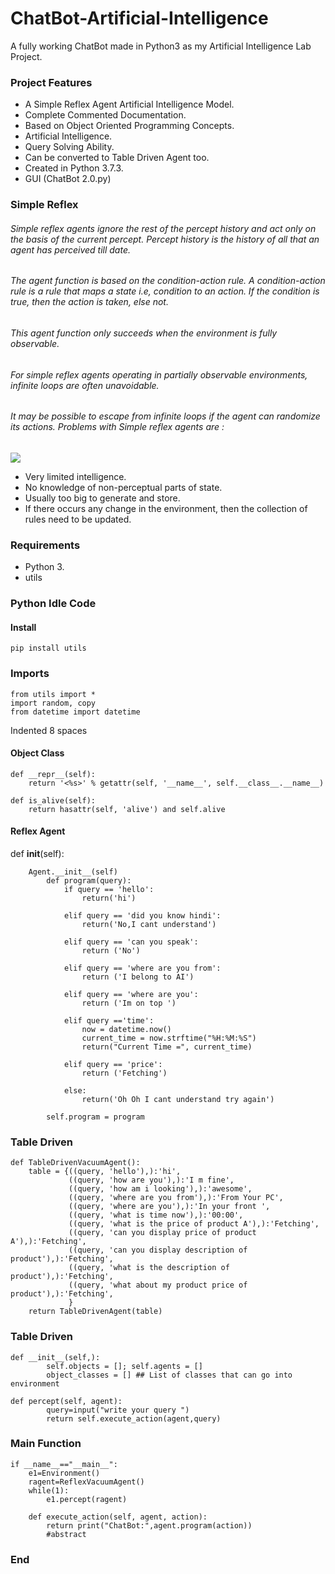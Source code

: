# ChatBot-Artificial-Intelligence
A fully working ChatBot made in Python3 as my Artificial Intelligence Lab Project.
### Project Features 

- A Simple Reflex Agent Artificial Intelligence Model.
- Complete Commented Documentation.
- Based on Object Oriented Programming Concepts.
- Artificial Intelligence.
- Query Solving Ability.
- Can be converted to Table Driven Agent too.
- Created in Python 3.7.3.
- GUI (ChatBot 2.0.py)



### Simple Reflex

###### Simple reflex agents ignore the rest of the percept history and act only on the basis of the current percept. Percept history is the history of all that an agent has perceived till date. 
###### The agent function is based on the condition-action rule. A condition-action rule is a rule that maps a state i.e, condition to an action. If the condition is true, then the action is taken, else not.
###### This agent function only succeeds when the environment is fully observable. 
###### For simple reflex agents operating in partially observable environments, infinite loops are often unavoidable. 
###### It may be possible to escape from infinite loops if the agent can randomize its actions. Problems with Simple reflex agents are :

![](https://www.geeksforgeeks.org/wp-content/uploads/ai3-1.png)
- Very limited intelligence.
- No knowledge of non-perceptual parts of state.
- Usually too big to generate and store.
- If there occurs any change in the environment, then the collection of rules need to be updated.
                
### Requirements 

- Python 3.
- utils

### Python Idle Code


#### Install 
`pip install utils`
 
 
 ### Imports
``` 
from utils import *
import random, copy
from datetime import datetime
```
Indented 8 spaces
#### Object Class
    def __repr__(self):
		return '<%s>' % getattr(self, '__name__', self.__class__.__name__)

	def is_alive(self):
		return hasattr(self, 'alive') and self.alive

#### Reflex Agent
def __init__(self):

        Agent.__init__(self)
        	def program(query):
            	if query == 'hello':
                	return('hi')
					
				elif query == 'did you know hindi':
					return('No,I cant understand')
					
				elif query == 'can you speak':
					return ('No')
					
				elif query == 'where are you from':
					return ('I belong to AI')
					
				elif query == 'where are you':
					return ('Im on top ')
					
				elif query =='time':
					now = datetime.now()
					current_time = now.strftime("%H:%M:%S")
					return("Current Time =", current_time)
					
				elif query == 'price':
					return ('Fetching')
					
				else:
					return('Oh Oh I cant understand try again')
					
			self.program = program


### Table Driven 
	def TableDrivenVacuumAgent():
		table = {((query, 'hello'),):'hi',
				 ((query, 'how are you'),):'I m fine',
				 ((query, 'how am i looking'),):'awesome',
				 ((query, 'where are you from'),):'From Your PC',
				 ((query, 'where are you'),):'In your front ',
				 ((query, 'what is time now'),):'00:00',
				 ((query, 'what is the price of product A'),):'Fetching',
				 ((query, 'can you display price of product A'),):'Fetching',
				 ((query, 'can you display description of product'),):'Fetching',
				 ((query, 'what is the description of product'),):'Fetching',
				 ((query, 'what about my product price of product'),):'Fetching',
				 }
		return TableDrivenAgent(table)
### Table Driven 
	def __init__(self,):
			self.objects = []; self.agents = []
			object_classes = [] ## List of classes that can go into environment

	def percept(self, agent):
			query=input("write your query ")
			return self.execute_action(agent,query)

### Main Function
	if __name__=="__main__":
    	e1=Environment()
    	ragent=ReflexVacuumAgent()
     	while(1):
        	e1.percept(ragent)
    
		def execute_action(self, agent, action):
			return print("ChatBot:",agent.program(action))
			#abstract



### End
